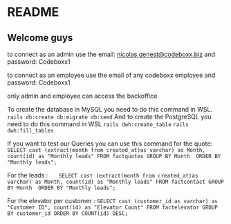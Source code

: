 # README
## Welcome guys

to connect as an admin use the email: nicolas.genest@codeboxx.biz and password: Codeboxx1

to connect as an employee use the email of any codeboxx employee and password: Codeboxx1

only admin and employee can access the backoffice

To create the database in MySQL you need to do this command in WSL.
`rails db:create db:migrate db:seed`
And to create the PostgreSQL you need to do this command in WSL
`rails dwh:create_table`
`rails dwh:fill_tables`

If you want to test our Queries you can use this command for the quote:
`   SELECT cast (extract(month from created_at)as varchar) as Month, count(id) as "Monthly leads"
     FROM factquotes
     GROUP BY Month 
     ORDER BY "Monthly leads";`

For the leads : 
`   SELECT cast (extract(month from created_at)as varchar) as Month, count(id) as "Monthly leads"
     FROM factcontact
     GROUP BY Month 
     ORDER BY "Monthly leads";`

For the elevator per customer :
`SELECT cast (customer_id as varchar) as "Customer ID", count(id) as "Elevator Count"
            FROM factelevator
            GROUP BY customer_id
            ORDER BY COUNT(id) DESC;`
            
